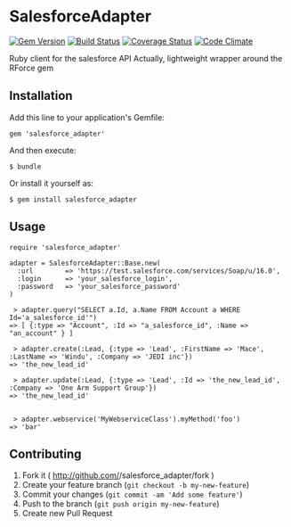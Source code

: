 # SalesforceAdapter

[![Gem Version](https://badge.fury.io/rb/salesforce_adapter.svg)](http://badge.fury.io/rb/salesforce_adapter) [![Build Status](https://travis-ci.org/mru2/salesforce_adapter.png?branch=master)](https://travis-ci.org/mru2/salesforce_adapter) [![Coverage Status](https://coveralls.io/repos/mru2/salesforce_adapter/badge.png)](https://coveralls.io/r/mru2/salesforce_adapter) [![Code Climate](https://codeclimate.com/github/mru2/salesforce_adapter.png)](https://codeclimate.com/github/mru2/salesforce_adapter)



Ruby client for the salesforce API
Actually, lightweight wrapper around the RForce gem

## Installation

Add this line to your application's Gemfile:

    gem 'salesforce_adapter'

And then execute:

    $ bundle

Or install it yourself as:

    $ gem install salesforce_adapter

## Usage

```
require 'salesforce_adapter'

adapter = SalesforceAdapter::Base.new(
  :url        => 'https://test.salesforce.com/services/Soap/u/16.0',
  :login      => 'your_salesforce_login',
  :password   => 'your_salesforce_password'
)

 > adapter.query("SELECT a.Id, a.Name FROM Account a WHERE Id='a_salesforce_id'")
=> [ {:type => "Account", :Id => "a_salesforce_id", :Name => "an_account" } ]

 > adapter.create(:Lead, {:type => 'Lead', :FirstName => 'Mace', :LastName => 'Windu', :Company => 'JEDI inc'})
=> 'the_new_lead_id'

 > adapter.update(:Lead, {:type => 'Lead', :Id => 'the_new_lead_id', :Company => 'One Arm Support Group'})
=> 'the_new_lead_id'


 > adapter.webservice('MyWebserviceClass').myMethod('foo')
=> 'bar'
```


## Contributing

1. Fork it ( http://github.com/<my-github-username>/salesforce_adapter/fork )
2. Create your feature branch (`git checkout -b my-new-feature`)
3. Commit your changes (`git commit -am 'Add some feature'`)
4. Push to the branch (`git push origin my-new-feature`)
5. Create new Pull Request
